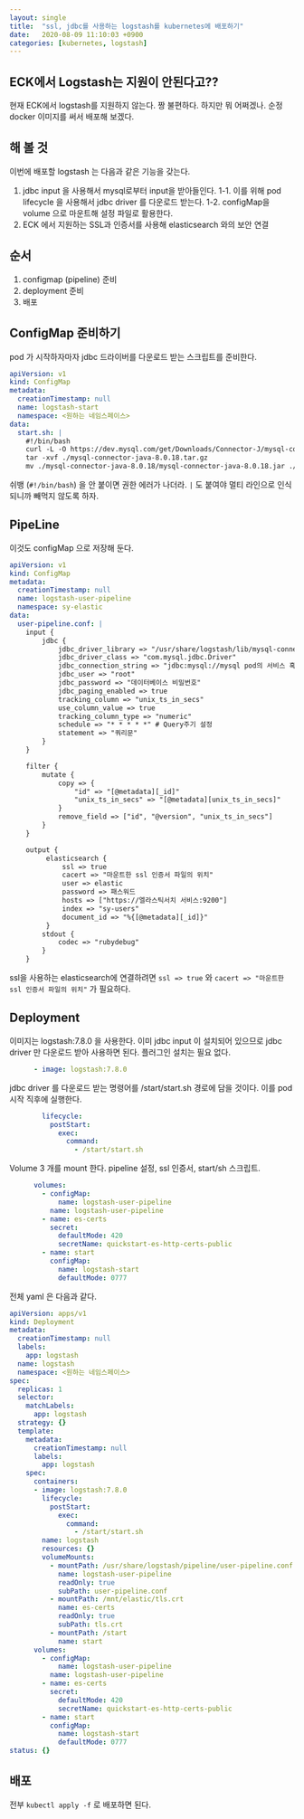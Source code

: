 ```yaml
---
layout: single
title:  "ssl, jdbc를 사용하는 logstash를 kubernetes에 배포하기"
date:   2020-08-09 11:10:03 +0900
categories: [kubernetes, logstash]
---
```


## ECK에서 Logstash는 지원이 안된다고?? 
현재 ECK에서 logstash를 지원하지 않는다. 짱 불편하다. 하지만 뭐 어쩌겠나.
순정 docker 이미지를 써서 배포해 보겠다.


## 해 볼 것
이번에 배포할 logstash 는 다음과 같은 기능을 갖는다.
1. jdbc input 을 사용해서 mysql로부터 input을 받아들인다.
1-1. 이를 위해 pod lifecycle 을 사용해서 jdbc driver 를 다운로드 받는다.
1-2. configMap을 volume 으로 마운트해 설정 파일로 활용한다.
2. ECK 에서 지원하는 SSL과 인증서를 사용해 elasticsearch 와의 보안 연결


## 순서
1. configmap (pipeline) 준비
2. deployment 준비
3. 배포

## ConfigMap 준비하기

pod 가 시작하자마자 jdbc 드라이버를 다운로드 받는 스크립트를 준비한다.
```yaml
apiVersion: v1
kind: ConfigMap
metadata:
  creationTimestamp: null
  name: logstash-start
  namespace: <원하는 네임스페이스>
data:
  start.sh: |
    #!/bin/bash
    curl -L -O https://dev.mysql.com/get/Downloads/Connector-J/mysql-connector-java-8.0.18.tar.gz
    tar -xvf ./mysql-connector-java-8.0.18.tar.gz
    mv ./mysql-connector-java-8.0.18/mysql-connector-java-8.0.18.jar ./lib/mysql-connector-java-8.0.18.jar
```
쉬뱅 (`#!/bin/bash`) 을 안 붙이면 권한 에러가 나더라. `|` 도 붙여야 멀티 라인으로 인식되니까 빼먹지 않도록 하자.



## PipeLine
이것도 configMap 으로 저장해 둔다.

```yaml
apiVersion: v1
kind: ConfigMap
metadata:
  creationTimestamp: null
  name: logstash-user-pipeline
  namespace: sy-elastic
data:
  user-pipeline.conf: |
    input {
        jdbc {
            jdbc_driver_library => "/usr/share/logstash/lib/mysql-connector-java-8.0.18.jar"
            jdbc_driver_class => "com.mysql.jdbc.Driver"
            jdbc_connection_string => "jdbc:mysql://mysql pod의 서비스 혹은 ip/production"
            jdbc_user => "root"
            jdbc_password => "데이터베이스 비밀번호"
            jdbc_paging_enabled => true
            tracking_column => "unix_ts_in_secs"
            use_column_value => true
            tracking_column_type => "numeric"
            schedule => "* * * * *" # Query주기 설정
            statement => "쿼리문"
        }
    }

    filter {
        mutate {
            copy => {
                "id" => "[@metadata][_id]"
                "unix_ts_in_secs" => "[@metadata][unix_ts_in_secs]"
            }
            remove_field => ["id", "@version", "unix_ts_in_secs"]
        }
    }

    output {
         elasticsearch {
             ssl => true
             cacert => "마운트한 ssl 인증서 파일의 위치"
             user => elastic
             password => 패스워드
             hosts => ["https://엘라스틱서치 서비스:9200"]
             index => "sy-users"
             document_id => "%{[@metadata][_id]}"
         }
        stdout {
            codec => "rubydebug"
        }
    }
```

ssl을 사용하는 elasticsearch에 연결하려면 `ssl => true` 와 `cacert => "마운트한 ssl 인증서 파일의 위치"` 가 필요하다.



## Deployment

이미지는 logstash:7.8.0 을 사용한다. 이미 jdbc input 이 설치되어 있으므로
jdbc driver 만 다운로드 받아 사용하면 된다. 플러그인 설치는 필요 없다.
```yaml
      - image: logstash:7.8.0
```

jdbc driver 를 다운로드 받는 명령어를 /start/start.sh 경로에 담을 것이다.
이를 pod 시작 직후에 실행한다.
```yaml
        lifecycle:
          postStart:
            exec:
              command:
                - /start/start.sh
```

Volume 3 개를 mount 한다. pipeline 설정, ssl 인증서, start/sh 스크립트.
```yaml
      volumes:
        - configMap:
            name: logstash-user-pipeline
          name: logstash-user-pipeline
        - name: es-certs
          secret:
            defaultMode: 420
            secretName: quickstart-es-http-certs-public
        - name: start
          configMap:
            name: logstash-start
            defaultMode: 0777
```


전체 yaml 은 다음과 같다.

```yaml
apiVersion: apps/v1
kind: Deployment
metadata:
  creationTimestamp: null
  labels:
    app: logstash
  name: logstash
  namespace: <원하는 네임스페이스>
spec:
  replicas: 1
  selector:
    matchLabels:
      app: logstash
  strategy: {}
  template:
    metadata:
      creationTimestamp: null
      labels:
        app: logstash
    spec:
      containers:
      - image: logstash:7.8.0
        lifecycle:
          postStart:
            exec:
              command:
                - /start/start.sh
        name: logstash
        resources: {}
        volumeMounts:
          - mountPath: /usr/share/logstash/pipeline/user-pipeline.conf
            name: logstash-user-pipeline
            readOnly: true
            subPath: user-pipeline.conf
          - mountPath: /mnt/elastic/tls.crt
            name: es-certs
            readOnly: true
            subPath: tls.crt
          - mountPath: /start
            name: start
      volumes:
        - configMap:
            name: logstash-user-pipeline
          name: logstash-user-pipeline
        - name: es-certs
          secret:
            defaultMode: 420
            secretName: quickstart-es-http-certs-public
        - name: start
          configMap:
            name: logstash-start
            defaultMode: 0777
status: {}
```

## 배포
전부 `kubectl apply -f` 로 배포하면 된다.


